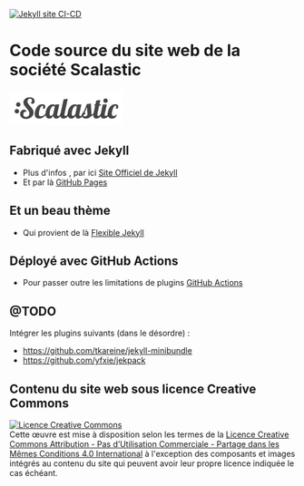 [![Jekyll site CI-CD](https://github.com/scalastic/scalastic.github.io/actions/workflows/jekyll.yml/badge.svg)](https://github.com/scalastic/scalastic.github.io/actions/workflows/jekyll.yml)

# Code source du site web de la société Scalastic

<a href="{{ site.url }}">![](https://github.com/scalastic/scalastic.github.io/blob/main/assets/img/scalastic.png?raw=true)</a>

## Fabriqué avec Jekyll

* Plus d'infos , par ici [Site Officiel de Jekyll](https://jekyllrb.com)
* Et par là [GitHub Pages](https://pages.github.com/)

## Et un beau thème

* Qui provient de là [Flexible Jekyll](https://github.com/artemsheludko/flexible-jekyll)

## Déployé avec GitHub Actions

* Pour passer outre les limitations de plugins [GitHub Actions](https://docs.github.com/en/actions)

## @TODO

Intégrer les plugins suivants (dans le désordre) :
- https://github.com/tkareine/jekyll-minibundle
- https://github.com/yfxie/jekpack


## Contenu du site web sous licence Creative Commons 

<a rel="license" href="http://creativecommons.org/licenses/by-nc-sa/4.0/"><img alt="Licence Creative Commons" style="border-width:0" src="https://i.creativecommons.org/l/by-nc-sa/4.0/88x31.png" /></a><br />Cette œuvre est mise à disposition selon les termes de la <a rel="license" href="http://creativecommons.org/licenses/by-nc-sa/4.0/">Licence Creative Commons Attribution - Pas d’Utilisation Commerciale - Partage dans les Mêmes Conditions 4.0 International</a> à l'exception des composants et images intégrés au contenu du site qui peuvent avoir leur propre licence indiquée le cas échéant.
